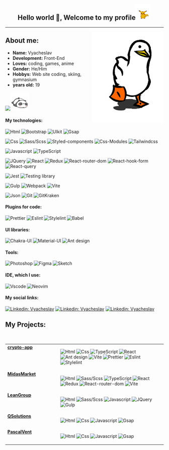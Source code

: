 <h2 align="center">Hello world 👋, Welcome to my profile<img src="./assets/pockemon.gif" width="50"></h2>

<!-- <p><em>Associate Technical Lead at <a href="https://www.oneorigin.us/">OneOrigin
</a><img src="https://i.gifer.com/3BBF.gif" width="30">
</em></p> -->
<hr >

<!-- <div align="center"><i>I'm a Front-End developer</i></div> -->

<img align="right" src="./assets/duck.gif" width="230">
<!-- <p>Technology:</p> -->
<!-- <span> -->
<div align="left">
<h2>About me:</h2>

<ul type="disc">
<li>
 <b>Name:</b> Vyacheslav</li>
<li>
 <b>Development:</b> Front-End</li>
<li>
<b>Loves:</b> coding, games, anime
</li>
<li>
<b>Gender:</b> He/Him
</li>
<!-- <li>
<b>LastMucic:</b> https://scrobble.egirl.ing
</li> -->
<li>
<b>Hobbys:</b> Web site coding, skiing, gymnasium 
</li>
<li>
<b>years old:</b> 19
</li>
</ul>
<a href="https://www.github.com/Meow-Double" target="_blank" rel="noreferrer"><img src="https://img.shields.io/github/followers/Meow-Double?logo=github&style=for-the-badge&color=0891b2&labelColor=27272a" /></a><img src="./assets/panda.gif" width="60">
</div>
<!-- <img src="https://i.gifer.com/3BBF.gif" width="60"> -->

<!-- [![GitHub followers](https://img.shields.io/github/followers/Meow-double?label=Follow&style=social)](https://github.com/Meow-Double) -->
<!-- [![website](https://img.shields.io/badge/Website-46a2f1.svg?&style=flat-square&logo=Google-Chrome&logoColor=white&link=https://anmolsingh.me/)](https://anmolsingh.me/) -->
<!-- ![](https://visitor-badge.glitch.me/badge?page_id=anmol098.anmol098) -->
<!-- ![Waka Readme](https://github.com/anmol098/anmol098/workflows/Waka%20Readme/badge.svg) -->
<!-- <span><img src="https://i.gifer.com/3BBF.gif" width="30"></span> -->

<h4>My technologies:</h4>

![Html](https://img.shields.io/badge/HTML5-E34F26?style=for-the-badge&logo=html5&logoColor=white) ![Bootstrap](https://img.shields.io/badge/Bootstrap-7C12F8?style=for-the-badge&logo=bootstrap&logoColor=fff) ![UIkit](https://img.shields.io/badge/UIkit-2396F3?style=for-the-badge&logo=UIkit&logoColor=fff) ![Gsap](https://img.shields.io/badge/Gsap-333331?style=for-the-badge&logo=greensock&logoColor=88CE02) &nbsp;

![Css](https://img.shields.io/badge/CSS3-1572B6?style=for-the-badge&logo=css3&logoColor=white) ![Sass/Scss](https://img.shields.io/badge/Sass/Scss-CB6699?style=for-the-badge&logo=sass&logoColor=white) ![Styled-components](https://img.shields.io/badge/Styled--components-CB6699?style=for-the-badge&logo=styled-components&logoColor=FFD361) ![Css-Modules](https://img.shields.io/badge/Css--Modules-1C6EAE?style=for-the-badge&logo=css-modules&logoColor=fff) ![Tailwindcss](https://img.shields.io/badge/Tailwindcss-06B6D4?style=for-the-badge&logo=Tailwindcss&logoColor=fff) &nbsp;

![Javascript](https://img.shields.io/badge/JavaScript-323330?style=for-the-badge&logo=javascript&logoColor=F7DF1E) ![TypeScript](https://img.shields.io/badge/TypeScript-007ACC?style=for-the-badge&logo=typescript&logoColor=fff) &nbsp;

![JQuery](https://img.shields.io/badge/JQuery-0868AC?style=for-the-badge&logo=jquery&logoColor=fff) ![React](https://img.shields.io/badge/React-%2320232a.svg?style=for-the-badge&logo=react&logoColor=%2361DAFB) ![Redux](https://img.shields.io/badge/Redux-323330?style=for-the-badge&logo=redux&logoColor=BA8FFF) ![React-router-dom](https://img.shields.io/badge/React--router--dom-424242?style=for-the-badge&logo=react-router&logoColor=62DAFB) ![React-hook-form](https://img.shields.io/badge/React--hook--form-EC5990?style=for-the-badge&logo=react-hook-form&logoColor=fff) ![React-query](https://img.shields.io/badge/React--query-FF4154?style=for-the-badge&logo=React-query&logoColor=white) &nbsp;

![Jest](https://img.shields.io/badge/Jest-C21325?style=for-the-badge&logo=Jest&logoColor=white) ![Testing library](https://img.shields.io/badge/Testing_Library-C21325?style=for-the-badge&logo=TestingLibrary&logoColor=white) &nbsp;

![Gulp](https://img.shields.io/badge/Gulp-EB4A4B?style=for-the-badge&logo=gulp&logoColor=white) ![Webpack](https://img.shields.io/badge/Webpack-1C78C0?style=for-the-badge&logo=webpack&logoColor=white) ![Vite](https://img.shields.io/badge/Vite-8082FF?style=for-the-badge&logo=Vite&logoColor=FFCD25) &nbsp;

![Json](https://img.shields.io/badge/Json-5E5C5C?style=for-the-badge&logo=json&logoColor=white) ![Git](https://img.shields.io/badge/GIT-E44C30?style=for-the-badge&logo=git&logoColor=white) ![GitKraken](https://img.shields.io/badge/Git_Kraken-28333A?style=for-the-badge&logo=GitKraken&logoColor=179287)

<h4>Plugins for code:</h4>

![Prettier](https://img.shields.io/badge/Prettier-1D2E37?style=for-the-badge&logo=Prettier&logoColor=white) ![Eslint](https://img.shields.io/badge/Eslint-4B32C3?style=for-the-badge&logo=Eslint&logoColor=white) ![Stylelint](https://img.shields.io/badge/Stylelint-263238?style=for-the-badge&logo=Stylelint&logoColor=white) ![Babel](https://img.shields.io/badge/Babel-263238?style=for-the-badge&logo=Babel&logoColor=F9DC3E) 

<h4>UI libraries:</h4>

![Chakra-UI](https://img.shields.io/badge/Chakra--UI-319795?style=for-the-badge&logo=chakra-ui&logoColor=white) ![Material-UI](https://img.shields.io/badge/Material--UI-blue?style=for-the-badge&logo=mui&logoColor=white) ![Ant design](https://img.shields.io/badge/Ant_Design-F74354?style=for-the-badge&logo=ant-design&logoColor=white)

<h4>Tools:</h4>

![Photoshop](https://img.shields.io/badge/Photoshop-31A8FF?style=for-the-badge&logo=Adobe%20Photoshop&logoColor=black) ![Figma](https://img.shields.io/badge/Figma-F24E1E?style=for-the-badge&logo=figma&logoColor=white) ![Sketch](https://img.shields.io/badge/Sketch-222222?style=for-the-badge&logo=Sketch&logoColor=F7B500)

<h4>IDE, which I use:</h4>

![Vscode](https://img.shields.io/badge/Visual_Studio_Code-0078D4?style=for-the-badge&logo=visual%20studio%20code&logoColor=white) ![Neovim](https://img.shields.io/badge/NeoVim-%2357A143.svg?&style=for-the-badge&logo=neovim&logoColor=white)

#### My social links:

<!-- [![Twitter Follow](https://img.shields.io/twitter/follow/misteranmol?label=Follow)](https://twitter.com/intent/follow?screen_name=misteranmol) -->

[![Linkedin: Vyacheslav](https://img.shields.io/badge/-Vyacheslav-blue?style=social-square&logo=Linkedin&logoColor=white&link=https://www.linkedin.com/in/vyacheslav-pugachev-7843292b1/)](https://www.linkedin.com/in/vyacheslav-pugachev-7843292b1/) [![Linkedin: Vyacheslav](https://img.shields.io/badge/-Vyacheslav-blue?style=social-square&logo=Telegram&logoColor=white&link=https://t.me/Meow_Double)](https://t.me/Meow_Double) [![Linkedin: Vyacheslav](https://img.shields.io/badge/-Vyacheslav-blue?style=social-square&logo=Vk&logoColor=white&link=https://vk.com/id492851216)](https://vk.com/id492851216)

<h2>My Projects:</h2>

<div>
<table width="960px">
<tr>
<td valign="top" width="33%">
<strong>
<a href="https://meow-double.github.io/crypto-app/">crypto-app
</a></strong>
</td>
<td valign="top" width="66%">

![Html](https://img.shields.io/badge/HTML5-E34F26?style=flat&logo=html5&logoColor=white) ![Css](https://img.shields.io/badge/CSS3-1572B6?style=flat&logo=css3&logoColor=white) ![TypeScript](https://img.shields.io/badge/TypeScript-007ACC?style=flat&logo=typescript&logoColor=fff) ![React](https://img.shields.io/badge/React-%2320232a.svg?style=flat&logo=react&logoColor=%2361DAFB) ![Ant design](https://img.shields.io/badge/Ant_Design-F74354?style=flat&logo=ant-design&logoColor=white) ![Vite](https://img.shields.io/badge/Vite-8082FF?style=flat&logo=Vite&logoColor=FFCD25) ![Prettier](https://img.shields.io/badge/Prettier-1D2E37?style=flat&logo=Prettier&logoColor=white) ![Eslint](https://img.shields.io/badge/Eslint-4B32C3?style=flat&logo=Eslint&logoColor=white) ![Stylelint](https://img.shields.io/badge/Stylelint-263238?style=flat&logo=Stylelint&logoColor=white)

</td>
</tr>
<tr>
<td valign="top" width="33%">
<strong>
<a href="https://meow-double.github.io/MidasMarket/">MidasMarket</a></strong>
</td>
<td valign="top" width="33%">

![Html](https://img.shields.io/badge/HTML5-E34F26?style=flat&logo=html5&logoColor=white) ![Sass/Scss](https://img.shields.io/badge/Sass/Scss-CB6699?style=flat&logo=sass&logoColor=white) ![TypeScript](https://img.shields.io/badge/TypeScript-007ACC?style=flat&logo=typescript&logoColor=fff) ![React](https://img.shields.io/badge/React-%2320232a.svg?style=flat&logo=react&logoColor=%2361DAFB) ![Redux](https://img.shields.io/badge/Redux-323330?style=fflat&logo=redux&logoColor=BA8FFF) ![React-router-dom](https://img.shields.io/badge/React--router--dom-424242?style=flat&logo=react-router&logoColor=62DAFB) ![Vite](https://img.shields.io/badge/Vite-8082FF?style=flat&logo=Vite&logoColor=FFCD25)

</td>
</tr>
<tr>
<td valign="top" width="33%">
<strong><a href="#!">LeanGroup</a></strong>
</td>
<td valign="top" width="33%">

![Html](https://img.shields.io/badge/HTML5-E34F26?style=flat&logo=html5&logoColor=white) ![Sass/Scss](https://img.shields.io/badge/Sass/Scss-CB6699?style=flat&logo=sass&logoColor=white) ![Javascript](https://img.shields.io/badge/JavaScript-323330?style=flat&logo=javascript&logoColor=F7DF1E) ![JQuery](https://img.shields.io/badge/JQuery-0868AC?style=flat&logo=jquery&logoColor=fff) ![Gulp](https://img.shields.io/badge/Gulp-EB4A4B?style=flat&logo=gulp&logoColor=white)

</td>
</tr>
<tr>
<td valign="top" width="33%">
<strong><a href="https://meow-double.github.io/QSolutions/">QSolutions</a></strong>
</td>
<td valign="top" width="33%">

![Html](https://img.shields.io/badge/HTML5-E34F26?style=flat&logo=html5&logoColor=white) ![Css](https://img.shields.io/badge/CSS3-1572B6?style=flat&logo=css3&logoColor=white) ![Javascript](https://img.shields.io/badge/JavaScript-323330?style=flat&logo=javascript&logoColor=F7DF1E) ![Gsap](https://img.shields.io/badge/Gsap-333331?style=flat&logo=greensock&logoColor=88CE02)

</td>
</tr>
<tr>
<td valign="top" width="33%">
<strong><a href="https://meow-double.github.io/PascalVent/">PascalVent</a></strong>
</td>
<td valign="top" width="33%">

![Html](https://img.shields.io/badge/HTML5-E34F26?style=flat&logo=html5&logoColor=white) ![Css](https://img.shields.io/badge/CSS3-1572B6?style=flat&logo=css3&logoColor=white) ![Javascript](https://img.shields.io/badge/JavaScript-323330?style=flat&logo=javascript&logoColor=F7DF1E) ![Gsap](https://img.shields.io/badge/Gsap-333331?style=flat&logo=greensock&logoColor=88CE02)

</td>
</tr>
</div>

<br>
<!-- <img src="https://i.gifer.com/4N14.gif"> -->
<!-- <img src="https://i.gifer.com/1j6F.gif">-->
<!-- <img src="https://i.gifer.com/GiZi.gif"> -->
<!-- <img src="https://i.gifer.com/EHfw.gif"> -->

